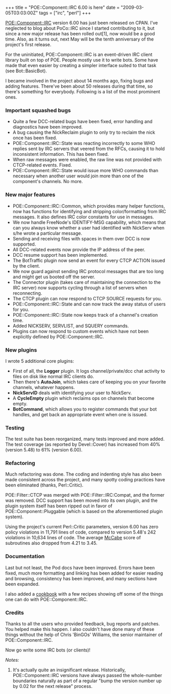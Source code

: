 +++
title = "POE::Component::IRC 6.00 is here"
date = "2009-03-05T03:03:00Z"
tags = ["irc", "perl"]
+++

[POE::Component::IRC](http://search.cpan.org/dist/POE-Component-IRC) version
6.00 has just been released on CPAN. I've neglected to blog about PoCo::IRC
since I started contributing to it, but since a new major release has been
rolled out[1], now would be a good time. Also, as it turns out, next May will
be the tenth anniversary of the project's first release.
<!--more-->

For the uninitiated, POE::Component::IRC is an event-driven IRC client library
built on top of POE. People mostly use it to write bots. Some have made that
even easier by creating a simpler interface suited to that task (see
Bot::BasicBot).

I became involved in the project about 14 months ago, fixing bugs and adding
features. There've been about 50 releases during that time, so there's
something for everybody. Following is a list of the most prominent ones.

### Important squashed bugs

  * Quite a few DCC-related bugs have been fixed, error handling and diagnostics have been improved.
  * A bug causing the NickReclaim plugin to only try to reclaim the nick once has been fixed.
  * POE::Component::IRC::State was reacting incorrectly to some WHO replies sent by IRC servers that veered from the RFCs, causing it to hold inconsistent information. This has been fixed.
  * When raw messages were enabled, the raw line was not provided with CTCP-related events. Fixed.
  * POE::Component::IRC::State would issue more WHO commands than necessary when another user would join more than one of the component's channels. No more.

### New major features

  * POE::Component::IRC::Common, which provides many helper functions, now has functions for identifying and stripping color/formatting from IRC messages. It also defines IRC color constants for use in messages.
  * We now handle FreeNode's IDENTIFY-MSG capability, which means that can you always know whether a user had identified with NickServ when s/he wrote a particular message.
  * Sending and receiving files with spaces in them over DCC is now supported.
  * All DCC-related events now provide the IP address of the peer.
  * DCC resume support has been implemented.
  * The BotTraffic plugin now send an event for every CTCP ACTION issued by the client.
  * We now guard against sending IRC protocol messages that are too long and might get us booted off the server.
  * The Connector plugin (takes care of maintaining the connection to the IRC server) now supports cycling through a list of servers when reconnecting.
  * The CTCP plugin can now respond to CTCP SOURCE requests for you.
  * POE::Component::IRC::State and can now track the away status of users for you.
  * POE::Component::IRC::State now keeps track of a channel's creation time.
  * Added NICKSERV, SERVLIST, and SQUERY commands.
  * Plugins can now respond to custom events which have not been explicitly defined by POE::Component::IRC.

### New plugins

I wrote 5 additional core plugins:

  * First of all, the **Logger** plugin. It logs channel/private/dcc chat activity to files on disk like normal IRC clients do.
  * Then there's **AutoJoin**, which takes care of keeping you on your favorite channels, whatever happens.
  * **NickServID** deals with identifying your user to NickServ.
  * A **CycleEmpty** plugin which reclaims ops on channels that become empty.
  * **BotCommand**, which allows you to register commands that your bot handles, and get back an appropriate event when one is issued.

### Testing

The test suite has been reorganized, many tests improved and more added. The
test coverage (as reported by Devel::Cover) has increased from 40% (version
5.48) to 61% (version 6.00).

### Refactoring

Much refactoring was done. The coding and indenting style has also been made
consistent across the project, and many spotty coding practices have been
eliminated (thanks, Perl::Critic).

POE::Filter::CTCP was merged with POE::Filter::IRC:Compat, and the former was
removed. DCC support has been moved into its own plugin, and the plugin system
itself has been ripped out in favor of POE::Component::Pluggable (which is
based on the aforementioned plugin system).

Using the project's current Perl::Critic parameters, version 6.00 has zero
policy violations in 11,791 lines of code, compared to version 5.48's 242
violations in 10,634 lines of code. The average
[McCabe](http://en.wikipedia.org/wiki/Cyclomatic_complexity) score of
subroutines also dropped from 4.21 to 3.45.

### Documentation

Last but not least, the Pod docs have been improved. Errors have been fixed,
much more formatting and linking has been added for easier reading and
browsing, consistency has been improved, and many sections have been expanded.

I also added a
[cookbook](http://search.cpan.org/perldoc?POE::Component::IRC::Cookbook) with
a few recipes showing off some of the things one can do with
POE::Component::IRC.

### Credits

Thanks to all the users who provided feedback, bug reports and patches. You
helped make this happen. I also couldn't have done many of these things
without the help of Chris 'BinGOs' Williams, the senior maintainer of
POE::Component::IRC.

Now go write some IRC bots (or clients)!

_Notes:_

1. It's actually quite an insignificant release. Historically,
POE::Component::IRC versions have always passed the whole-number boundaries
naturally as part of a regular "bump the version number up by 0.02 for the
next release" process.

